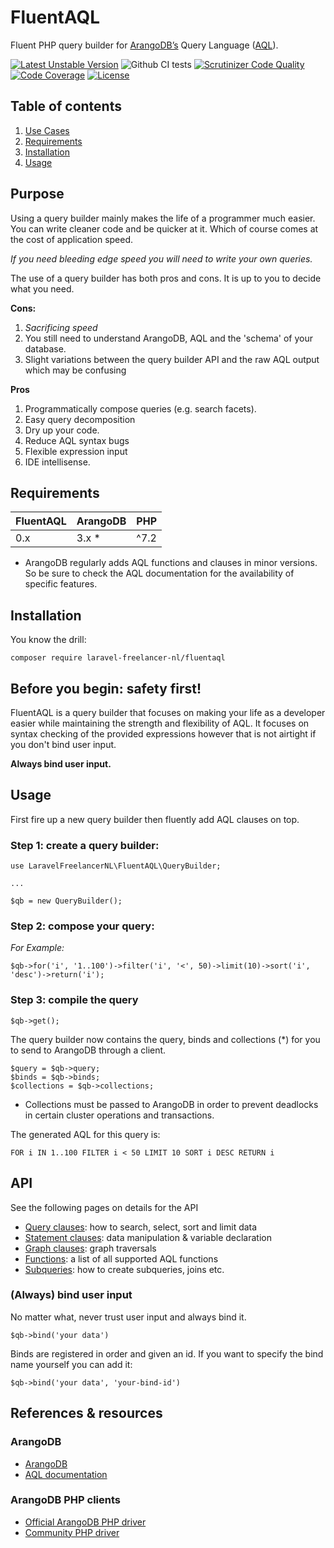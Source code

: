 # FluentAQL

Fluent PHP query builder for [ArangoDB’s](https://www.arangodb.com) Query Language ([AQL](https://www.arangodb.com/docs/stable/aql/)).

[![Latest Unstable Version](https://poser.pugx.org/laravel-freelancer-nl/fluentaql/v/unstable)](//packagist.org/packages/laravel-freelancer-nl/fluentaql)
![Github CI tests](https://github.com/LaravelFreelancerNL/fluentaql/workflows/Continuous%20Integration/badge.svg)
[![Scrutinizer Code Quality](https://scrutinizer-ci.com/g/LaravelFreelancerNL/aql-query-builder/badges/quality-score.png?b=master)](https://scrutinizer-ci.com/g/LaravelFreelancerNL/aql-query-builder/?branch=master)
[![Code Coverage](https://scrutinizer-ci.com/g/LaravelFreelancerNL/fluentaql/badges/coverage.png?b=master)](https://scrutinizer-ci.com/g/LaravelFreelancerNL/fluentaql/?branch=master)
[![License](https://poser.pugx.org/laravel-freelancer-nl/fluentaql/license)](//packagist.org/packages/laravel-freelancer-nl/fluentaql)

## Table of contents
1. [Use Cases](#purpose)
2. [Requirements](#requirements)
3. [Installation](#installation)
4. [Usage](#usage)


## Purpose
Using a query builder mainly makes the life of a programmer much easier. You can write cleaner code 
and be quicker at it. Which of course comes at the cost of application speed.

*If you need bleeding edge speed you will need to write your own queries.*

The use of a query builder has both pros and cons. It is up to you to decide what you need.

**Cons:**
1) *Sacrificing speed*
3) You still need to understand ArangoDB, AQL and the 'schema' of your database.
2) Slight variations between the query builder API and the raw AQL output which may be confusing

**Pros**
1) Programmatically compose queries (e.g. search facets).
2) Easy query decomposition 
3) Dry up your code.
4) Reduce AQL syntax bugs
5) Flexible expression input
6) IDE intellisense.

## Requirements
| FluentAQL           | ArangoDB          | PHP               |
| :------------------ | :---------------- | :---------------- |
| 0.x                 | 3.x *             | ^7.2               |

* ArangoDB regularly adds AQL functions and clauses in minor versions. So be sure to check the AQL documentation for the availability of specific features.

## Installation
You know the drill:
```
composer require laravel-freelancer-nl/fluentaql 
```

## Before you begin: safety first!
FluentAQL is a query builder that focuses on making your life as a developer easier while maintaining the strength
and flexibility of AQL. It focuses on syntax checking of the provided expressions 
however that is not airtight if you don't bind user input.

**Always bind user input.**

## Usage
First fire up a new query builder then fluently add AQL clauses on top. 
### Step 1: create a query builder:
```
use LaravelFreelancerNL\FluentAQL\QueryBuilder;

...

$qb = new QueryBuilder();
```
### Step 2: compose your query:
*For Example:*
```
$qb->for('i', '1..100')->filter('i', '<', 50)->limit(10)->sort('i', 'desc')->return('i');
```

### Step 3: compile the query

```
$qb->get();
```
The query builder now contains the query, binds and collections (*) for you to send to ArangoDB through a client.
```
$query = $qb->query;
$binds = $qb->binds;
$collections = $qb->collections;
```
* Collections must be passed to ArangoDB in order to prevent deadlocks in certain cluster operations and transactions.

The generated AQL for this query is: 
```
FOR i IN 1..100 FILTER i < 50 LIMIT 10 SORT i DESC RETURN i
```

## API
See the following pages on details for the API

- [Query clauses](docs/api/query-clauses.md): how to search, select, sort and limit data 
- [Statement clauses](docs/api/statement-clauses.md): data manipulation & variable declaration
- [Graph clauses](docs/api/graph-clauses.md): graph traversals
- [Functions](docs/api/functions.md): a list of all supported AQL functions
- [Subqueries](docs/api/subqueries.md): how to create subqueries, joins etc.

### (Always) bind user input
No matter what, never trust user input and always bind it. 
``` 
$qb->bind('your data') 
```

Binds are registered in order and given an id. If you want to specify the bind name yourself you can add it: 
```
$qb->bind('your data', 'your-bind-id')
```

## References & resources 

### ArangoDB
- [ArangoDB](https://arangodb.com) 
- [AQL documentation](https://www.arangodb.com/docs/stable/aql/)

### ArangoDB PHP clients
- [Official ArangoDB PHP driver](https://github.com/arangodb/arangodb-php)
- [Community PHP driver](https://github.com/sandrokeil/arangodb-php-client)
